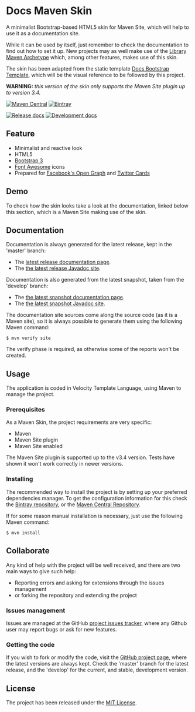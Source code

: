 # Docs Maven Skin

A minimalist Bootstrap-based HTML5 skin for Maven Site, which will help to use it as a documentation site.

While it can be used by itself, just remember to check the documentation to find out how to set it up. New projects may as well make use of the [Library Maven Archetype][library-archetype] which, among other features, makes use of this skin.

The skin has been adapted from the static template [Docs Bootstrap Template][docs-template], which will be the visual reference to be followed by this project.

**WARNING:** *this version of the skin only supports the Maven Site plugin up to version 3.4.*

[![Maven Central](https://img.shields.io/maven-central/v/com.wandrell.maven.skins/docs-maven-skin.svg)][maven-repo]
[![Bintray](https://api.bintray.com/packages/bernardo-mg/maven/docs-maven-skin/images/download.svg)][bintray-repo]

[![Release docs](https://img.shields.io/badge/docs-release-blue.svg)][site-release]
[![Development docs](https://img.shields.io/badge/docs-develop-blue.svg)][site-develop]

## Feature

- Minimalist and reactive look
- HTML5
- [Bootstrap 3][bootstrap]
- [Font Awesome][font_awesome] icons
- Prepared for [Facebook's Open Graph][open-graph] and [Twitter Cards][twitter-cards]

## Demo

To check how the skin looks take a look at the documentation, linked below this section, which is a Maven Site making use of the skin.

## Documentation

Documentation is always generated for the latest release, kept in the 'master' branch:

- The [latest release documentation page][site-release].
- The [the latest release Javadoc site][javadoc-release].

Documentation is also generated from the latest snapshot, taken from the 'develop' branch:

- The [the latest snapshot documentation page][site-develop].
- The [the latest snapshot Javadoc site][javadoc-develop].

The documentation site sources come along the source code (as it is a Maven site), so it is always possible to generate them using the following Maven command:

```
$ mvn verify site
```

The verify phase is required, as otherwise some of the reports won't be created.

## Usage

The application is coded in Velocity Template Language, using Maven to manage the project.

### Prerequisites

As a Maven Skin, the project requirements are very specific:

- Maven
- Maven Site plugin
- Maven Site enabled

The Maven Site plugin is supported up to the v3.4 version. Tests have shown it won't work correctly in newer versions.

### Installing

The recommended way to install the project is by setting up your preferred dependencies manager. To get the configuration information for this check the [Bintray repository][bintray-repo], or the [Maven Central Repository][maven-repo].

If for some reason manual installation is necessary, just use the following Maven command:

```
$ mvn install
```

## Collaborate

Any kind of help with the project will be well received, and there are two main ways to give such help:

- Reporting errors and asking for extensions through the issues management
- or forking the repository and extending the project

### Issues management

Issues are managed at the GitHub [project issues tracker][issues], where any Github user may report bugs or ask for new features.

### Getting the code

If you wish to fork or modify the code, visit the [GitHub project page][scm], where the latest versions are always kept. Check the 'master' branch for the latest release, and the 'develop' for the current, and stable, development version.

## License

The project has been released under the [MIT License][license].

[bintray-repo]: https://bintray.com/bernardo-mg/maven/docs-maven-skin/view
[maven-repo]: http://mvnrepository.com/artifact/com.wandrell.maven.skins/docs-maven-skin
[issues]: https://github.com/Bernardo-MG/docs-maven-skin/issues
[javadoc-develop]: http://docs.wandrell.com/development/maven/docs-maven-skin/apidocs
[javadoc-release]: http://docs.wandrell.com/maven/docs-maven-skin/apidocs
[license]: http://www.opensource.org/licenses/mit-license.php
[scm]: https://github.com/Bernardo-MG/docs-maven-skin
[site-develop]: http://docs.wandrell.com/development/maven/docs-maven-skin
[site-release]: http://docs.wandrell.com/maven/docs-maven-skin

[library-archetype]: https://github.com/bernardo-mg/library-maven-archetype
[docs-template]: https://github.com/Bernardo-MG/docs-bootstrap-template
[bootstrap]: http://getbootstrap.com/
[font_awesome]: https://fortawesome.github.io/Font-Awesome/
[open-graph]: http://ogp.me/
[twitter-cards]: https://dev.twitter.com/cards/overview
